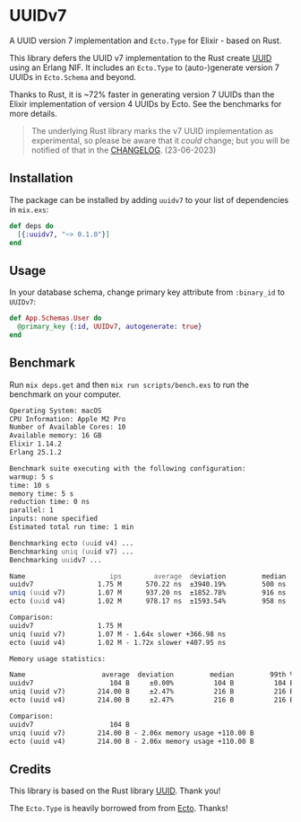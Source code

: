 # UUIDv7

A UUID version 7 implementation and `Ecto.Type` for Elixir - based on Rust.

This library defers the UUID v7 implementation to the Rust create [UUID](https://crates.io/crates/uuid)
using an Erlang NIF. It includes an `Ecto.Type` to (auto-)generate version 7 UUIDs in `Ecto.Schema` and beyond.

Thanks to Rust, it is ~72% faster in generating version 7 UUIDs than the Elixir implementation
of version 4 UUIDs by Ecto. See the benchmarks for more details.

> The underlying Rust library marks the v7 UUID implementation as experimental, so please be aware
> that it _could_ change; but you will be notified of that in the [CHANGELOG](https://github.com/martinthenth/uuidv7/blob/main/CHANGELOG.md). (23-06-2023)

## Installation

The package can be installed by adding `uuidv7` to your list of dependencies in `mix.exs`:

```elixir
def deps do
  [{:uuidv7, "~> 0.1.0"}]
end
```

## Usage

In your database schema, change primary key attribute from `:binary_id` to `UUIDv7`:

```elixir
def App.Schemas.User do
  @primary_key {:id, UUIDv7, autogenerate: true}
end
```

## Benchmark

Run `mix deps.get` and then `mix run scripts/bench.exs` to run the benchmark on your computer.

```zsh
Operating System: macOS
CPU Information: Apple M2 Pro
Number of Available Cores: 10
Available memory: 16 GB
Elixir 1.14.2
Erlang 25.1.2

Benchmark suite executing with the following configuration:
warmup: 5 s
time: 10 s
memory time: 5 s
reduction time: 0 ns
parallel: 1
inputs: none specified
Estimated total run time: 1 min

Benchmarking ecto (uuid v4) ...
Benchmarking uniq (uuid v7) ...
Benchmarking uuidv7 ...

Name                     ips        average  deviation         median         99th %
uuidv7                1.75 M      570.22 ns  ±3940.19%         500 ns         667 ns
uniq (uuid v7)        1.07 M      937.20 ns  ±1852.78%         916 ns        1000 ns
ecto (uuid v4)        1.02 M      978.17 ns  ±1593.54%         958 ns        1042 ns

Comparison:
uuidv7                1.75 M
uniq (uuid v7)        1.07 M - 1.64x slower +366.98 ns
ecto (uuid v4)        1.02 M - 1.72x slower +407.95 ns

Memory usage statistics:

Name                   average  deviation         median         99th %
uuidv7                   104 B     ±0.00%          104 B          104 B
uniq (uuid v7)        214.00 B     ±2.47%          216 B          216 B
ecto (uuid v4)        214.00 B     ±2.47%          216 B          216 B

Comparison:
uuidv7                   104 B
uniq (uuid v7)        214.00 B - 2.06x memory usage +110.00 B
ecto (uuid v4)        214.00 B - 2.06x memory usage +110.00 B
```

## Credits

This library is based on the Rust library [UUID](https://crates.io/crates/uuid). Thank you!

The `Ecto.Type` is heavily borrowed from from [Ecto](https://github.com/elixir-ecto/ecto). Thanks!
